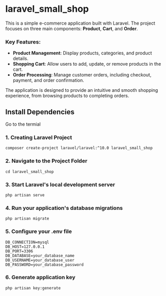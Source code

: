 # laravel_small_shop

This is a simple e-commerce application built with Laravel. The project focuses on three main components: **Product**, **Cart**, and **Order**.

### Key Features:
- **Product Management**: Display products, categories, and product details.
- **Shopping Cart**: Allow users to add, update, or remove products in the cart.
- **Order Processing**: Manage customer orders, including checkout, payment, and order confirmation.

The application is designed to provide an intuitive and smooth shopping experience, from browsing products to completing orders.

## Install Dependencies

Go to the termial

### 1. Creating Laravel Project
```
composer create-project laravel/laravel:^10.0 laravel_small_shop
```

### 2. Navigate to the Project Folder
```
cd laravel_small_shop
```

### 3. Start Laravel's local development server
```
php artisan serve
```

### 4. Run your application's database migrations
```
php artisan migrate
```

### 5. Configure your .env file
```
DB_CONNECTION=mysql
DB_HOST=127.0.0.1
DB_PORT=3306
DB_DATABASE=your_database_name
DB_USERNAME=your_database_user
DB_PASSWORD=your_database_password
```

### 6. Generate application key
```
php artisan key:generate
```
